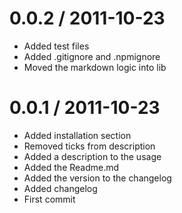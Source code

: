 0.0.2 / 2011-10-23 
==================

  * Added test files
  * Added .gitignore and .npmignore
  * Moved the markdown logic into lib

0.0.1 / 2011-10-23 
==================
  * Added installation section
  * Removed ticks from description
  * Added a description to the usage
  * Added the Readme.md
  * Added the version to the changelog
  * Added changelog
  * First commit
